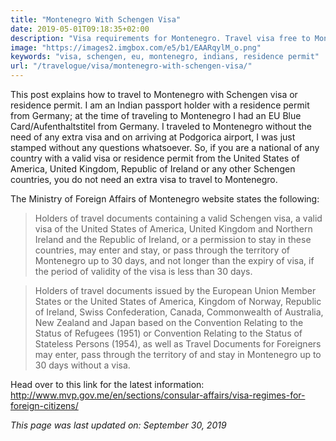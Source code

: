 ```yaml
---
title: "Montenegro With Schengen Visa"
date: 2019-05-01T09:18:35+02:00
description: "Visa requirements for Montenegro. Travel visa free to Montenegro with a valid visa or residence permit from USA, UK, Ireland and Schengen countries."
image: "https://images2.imgbox.com/e5/b1/EAARqylM_o.png"
keywords: "visa, schengen, eu, montenegro, indians, residence permit"
url: "/travelogue/visa/montenegro-with-schengen-visa/"
---
```


This post explains how to travel to Montenegro with Schengen visa or residence permit. I am an Indian passport holder with a residence permit from Germany; at the time of traveling to Montenegro I had an EU Blue Card/Aufenthaltstitel from Germany. I traveled to Montenegro without the need of any extra visa and on arriving at Podgorica airport, I was just stamped without any questions whatsoever. So, if you are a national of any country with a valid visa or residence permit from the United States of America, United Kingdom, Republic of Ireland or any other Schengen countries, you do not need an extra visa to travel to Montenegro.

The Ministry of Foreign Affairs of Montenegro website states the following:

> Holders of travel documents containing a valid Schengen visa, a valid visa of the United States of America, United Kingdom and Northern Ireland and the Republic of Ireland, or a permission to stay in these countries, may enter and stay, or pass through the territory of Montenegro up to 30 days, and not longer than the expiry of visa, if the period of validity of the visa is less than 30 days. <br>

> Holders of travel documents issued by the European Union Member States or the United States of America, Kingdom of Norway, Republic of Ireland, Swiss Confederation, Canada, Commonwealth of Australia, New Zealand and Japan based on the Convention Relating to the Status of Refugees (1951) or Convention Relating to the Status of Stateless Persons (1954), as well as Travel Documents for Foreigners may enter, pass through the territory of and stay in Montenegro up to 30 days without a visa.

Head over to this link for the latest information: http://www.mvp.gov.me/en/sections/consular-affairs/visa-regimes-for-foreign-citizens/

*This page was last updated on: September 30, 2019*